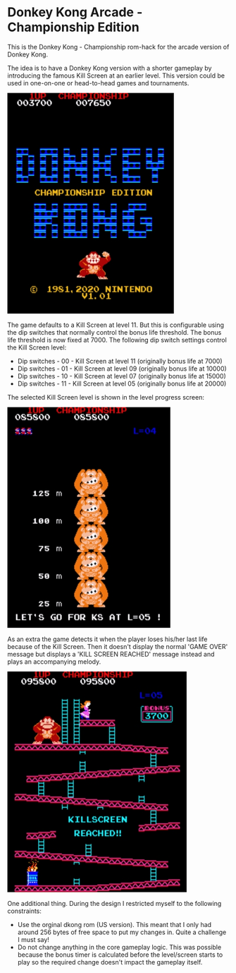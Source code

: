 # Donkey Kong Arcade - Championship Edition

This is the Donkey Kong - Championship rom-hack for the arcade version of Donkey Kong.

The idea is to have a Donkey Kong version with a shorter gameplay by introducing the famous Kill Screen at an earlier level. 
This version could be used in one-on-one or head-to-head games and tournaments.

![DKC Title Screen](https://github.com/PaulGoes/DonkeyKong-Championship/blob/master/Titlescreen%20v101.jpg?raw=true)

The game defaults to a Kill Screen at level 11. But this is configurable using the dip switches that normally control the bonus life threshold. The bonus life threshold is now fixed at 7000. The following dip switch settings control the Kill Screen level:

- Dip switches - 00 - Kill Screen at level 11 (originally bonus life at 7000)
- Dip switches - 01 - Kill Screen at level 09 (originally bonus life at 10000)
- Dip switches - 10 - Kill Screen at level 07 (originally bonus life at 15000)
- Dip switches - 11 - Kill Screen at level 05 (originally bonus life at 20000)       

The selected Kill Screen level is shown in the level progress screen:

![DKC Level Progress Screen](https://github.com/PaulGoes/DonkeyKong-Championship/blob/master/Progress%20Screen%20v101.jpg?raw=true)

As an extra the game detects it when the player loses his/her last life because of the Kill Screen. Then it doesn't display the normal 'GAME OVER' message but displays a 'KILL SCREEN REACHED' message instead and plays an accompanying melody.

![DKC Kill Screen Reached](https://github.com/PaulGoes/DonkeyKong-Championship/blob/master/Kill%20Screen%20Reached%20v101.jpg?raw=true)

One additional thing. During the design I restricted myself to the following constraints:
- Use the orginal dkong rom (US version). This meant that I only had around 256 bytes of free space to put my changes in. Quite a challenge I must say!
- Do not change anything in the core gameplay logic. This was possible because the bonus timer is calculated before the level/screen starts to play so the required change doesn't impact the gameplay itself.
